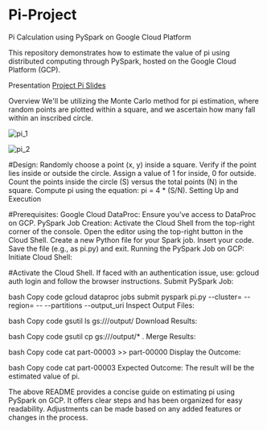 # Pi-Project
Pi Calculation using PySpark on Google Cloud Platform

This repository demonstrates how to estimate the value of pi using distributed computing through PySpark, hosted on the Google Cloud Platform (GCP).

Presentation
[Project Pi Slides](https://docs.google.com/presentation/d/1pw_erd39RDkqkPLh4RyZR9yZTZDuUkNF/edit#slide=id.p1)

Overview
We'll be utilizing the Monte Carlo method for pi estimation, where random points are plotted within a square, and we ascertain how many fall within an inscribed circle.

![pi_1](https://github.com/franketang/Pi-Project/assets/29631514/c8eee36e-f384-413b-be3f-28bfd7b0f08e)

![pi_2](https://github.com/franketang/Pi-Project/assets/29631514/e1a8a601-6130-47ee-aaa2-8e791e8996ad)


#Design:
Randomly choose a point (x, y) inside a square.
Verify if the point lies inside or outside the circle. Assign a value of 1 for inside, 0 for outside.
Count the points inside the circle (S) versus the total points (N) in the square.
Compute pi using the equation: pi = 4 * (S/N).
Setting Up and Execution

#Prerequisites:
Google Cloud DataProc: Ensure you've access to DataProc on GCP.
PySpark Job Creation:
Activate the Cloud Shell from the top-right corner of the console.
Open the editor using the top-right button in the Cloud Shell.
Create a new Python file for your Spark job. Insert your code.
Save the file (e.g., as pi.py) and exit.
Running the PySpark Job on GCP:
Initiate Cloud Shell:

#Activate the Cloud Shell.
If faced with an authentication issue, use: gcloud auth login and follow the browser instructions.
Submit PySpark Job:

bash
Copy code
gcloud dataproc jobs submit pyspark pi.py --cluster=<cluster-name> --region=<region> -- --partitions <partition-count> --output_uri <output-path>
Inspect Output Files:

bash
Copy code
gsutil ls gs://<bucket-name>/output/
Download Results:

bash
Copy code
gsutil cp gs://<bucket-name>/output/* .
Merge Results:

bash
Copy code
cat part-00003 >> part-00000
Display the Outcome:

bash
Copy code
cat part-00003
Expected Outcome:
The result will be the estimated value of pi.

The above README provides a concise guide on estimating pi using PySpark on GCP. It offers clear steps and has been organized for easy readability. Adjustments can be made based on any added features or changes in the process.
